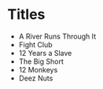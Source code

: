 # Titles

* A River Runs Through It
* Fight Club
* 12 Years a Slave
* The Big Short
* 12 Monkeys
* Deez Nuts
